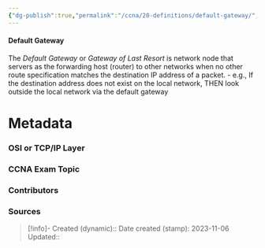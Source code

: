 ```yaml
---
{"dg-publish":true,"permalink":"/ccna/20-definitions/default-gateway/","tags":["defs_ccna"]}
---
```


#### Default Gateway
The *Default Gateway* or *Gateway of Last Resort* is network node that servers as the forwarding host (router) to other networks when no other route specification matches the destination IP address of a packet.
	- e.g., If the destination address does not exist on the local network, THEN look outside the local network via the default gateway 

# Metadata
### OSI or TCP/IP Layer

### CCNA Exam Topic

### Contributors

### Sources



> [!info]- Created (dynamic):: 
> Date created (stamp): 2023-11-06
> Updated:: 


